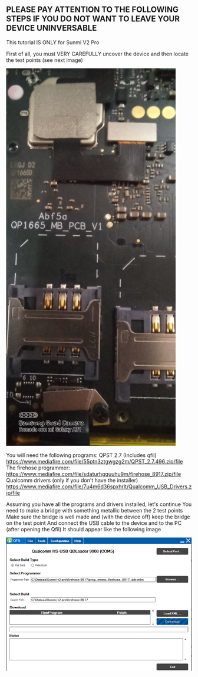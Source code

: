 ## PLEASE PAY ATTENTION TO THE FOLLOWING STEPS IF YOU DO NOT WANT TO LEAVE YOUR DEVICE UNINVERSABLE
This tutorial IS ONLY for Sunmi V2 Pro

First of all, you must VERY CAREFULLY uncover the device and then locate the test points (see next image)

![](https://github.com/niko-forte/sunmi_mods/blob/main/tutorials/data/TestPoint_1.png)

You will need the following programs:
QPST 2.7 (Includes qfil)
https://www.mediafire.com/file/55ptn3ztgwgzg2m/QPST_2.7.496.zip/file
The firehose programmer:
https://www.mediafire.com/file/sdaturhgquuhu9m/firehose_8917.zip/file
Qualcomm drivers (only if you don't have the installer)
https://www.mediafire.com/file/7u4m6d36spxhrlt/Qualcomm_USB_Drivers.zip/file

Assuming you have all the programs and drivers installed, let's continue
You need to make a bridge with something metallic between the 2 test points
Make sure the bridge is well made and (with the device off) keep the bridge on the test point
And connect the USB cable to the device and to the PC (after opening the Qfil)
It should appear like the following image

![](https://github.com/niko-forte/sunmi_mods/blob/main/tutorials/data/qfil.png)
